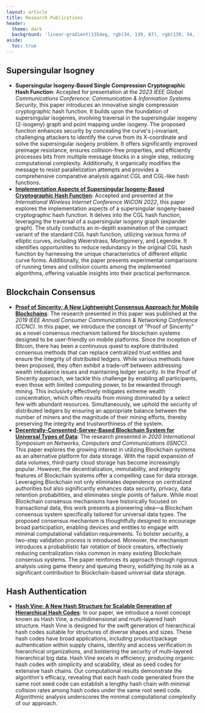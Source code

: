 ```yaml
---
layout: article
title: Research Publications
header:
  theme: dark
  background: 'linear-gradient(135deg, rgb(34, 139, 87), rgb(139, 34, 139))'
aside:
  toc: true
---
```

## Supersingular Isogney
* **Supersingular Isogeny-Based Single Compression Cryptographic Hash Function**: Accepted for presentation at the *2023 IEEE Global Communications Conference: Communication & Information Systems Security*, this paper introduces an innovative single compression cryptographic hash function. It builds upon the foundation of supersingular isogenies, involving traversal in the supersingular isogeny (2-isogeny) graph and point mapping under isogeny. The proposed function enhances security by concealing the curve's j-invariant, challenging attackers to identify the curve from its X-coordinate and solve the supersingular isogeny problem. It offers significantly improved preimage resistance, ensures collision-free properties, and efficiently processes bits from multiple message blocks in a single step, reducing computational complexity. Additionally, it organically modifies the message to resist parallelization attempts and provides a comprehensive comparative analysis against CGL and CGL-like hash functions.
* <a id="raw-url" href="https://link.springer.com/chapter/10.1007/978-3-031-27041-3_2">**Implementation Aspects of Supersingular Isogeny-Based Cryptographic Hash Function**</a>: Accepted and presented at the *International Wireless Internet Conference WiCON 2022*, this paper explores the implementation aspects of a supersingular isogeny-based cryptographic hash function. It delves into the CGL hash function, leveraging the traversal of a supersingular isogeny graph (expander graph). The study conducts an in-depth examination of the compact variant of the standard CGL hash function, utilizing various forms of elliptic curves, including Weierstrass, Montgomery, and Legendre. It identifies opportunities to reduce redundancy in the original CGL hash function by harnessing the unique characteristics of different elliptic curve forms. Additionally, the paper presents experimental comparisons of running times and collision counts among the implemented algorithms, offering valuable insights into their practical performance.

## Blockchain Consensus
* <a id="raw-url" href="https://ieeexplore.ieee.org/document/8651742">**Proof of Sincerity: A New Lightweight Consensus Approach for Mobile Blockchains**</a>: The research presented in this paper was published at the *2019 IEEE Annual Consumer Communications & Networking Conference (CCNC)*. In this paper, we introduce the concept of "Proof of Sincerity" as a novel consensus mechanism tailored for blockchain systems designed to be user-friendly on mobile platforms. Since the inception of Bitcoin, there has been a continuous quest to explore distributed consensus methods that can replace centralized trust entities and ensure the integrity of distributed ledgers. While various methods have been proposed, they often exhibit a trade-off between addressing wealth imbalance issues and maintaining ledger security. In the Proof of Sincerity approach, we tackle this challenge by enabling all participants, even those with limited computing power, to be rewarded through mining. This inclusivity effectively mitigates extreme wealth concentration, which often results from mining dominated by a select few with abundant resources. Simultaneously, we uphold the security of distributed ledgers by ensuring an appropriate balance between the number of miners and the magnitude of their mining efforts, thereby preserving the integrity and trustworthiness of the system.
* <a id="raw-url" href="https://ieeexplore.ieee.org/document/8651742">**Decentrally-Consented-Server-Based Blockchain System for Universal Types of Data**</a>: The research presented in *2020 International Symposium on Networks, Computers and Communications (ISNCC)*. This paper explores the growing interest in utilizing Blockchain systems as an alternative platform for data storage. With the rapid expansion of data volumes, third-party cloud storage has become increasingly popular. However, the decentralization, immutability, and integrity features of Blockchain systems offer a compelling case for data storage. Leveraging Blockchain not only eliminates dependence on centralized authorities but also significantly enhances data security, privacy, data retention probabilities, and eliminates single points of failure. While most Blockchain consensus mechanisms have historically focused on transactional data, this work presents a pioneering idea—a Blockchain consensus system specifically tailored for universal data types. The proposed consensus mechanism is thoughtfully designed to encourage broad participation, enabling devices and entities to engage with minimal computational validation requirements. To bolster security, a two-step validation process is introduced. Moreover, the mechanism introduces a probabilistic fair rotation of block creators, effectively reducing centralization risks common in many existing Blockchain consensus systems. The paper reinforces its approach through rigorous analysis using game theory and queuing theory, solidifying its role as a significant contribution to Blockchain-based universal data storage.

## Hash Authentication
* <a id="raw-url" href="https://ieeexplore.ieee.org/document/8836921">**Hash Vine: A New Hash Structure for Scalable
Generation of Hierarchical Hash Codes**</a>: In our paper, we introduce a novel concept known as Hash Vine, a multidimensional and multi-layered hash structure. Hash Vine is designed for the swift generation of hierarchical hash codes suitable for structures of diverse shapes and sizes. These hash codes have broad applications, including product/package authentication within supply chains, identity and access verification in hierarchical organizations, and bolstering the security of multi-layered hierarchical big data. Hash Vine excels in efficiency, producing organic hash codes with simplicity and scalability, ideal as seed codes for extensive hash chains. Our computational results demonstrate the algorithm's efficacy, revealing that each hash code generated from the same root seed code can establish a lengthy hash chain with minimal collision rates among hash codes under the same root seed code. Algorithmic analysis underscores the minimal computational complexity of our approach.
